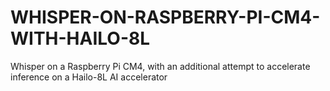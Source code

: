 # WHISPER-ON-RASPBERRY-PI-CM4-WITH-HAILO-8L
Whisper on a Raspberry Pi CM4, with an additional attempt to accelerate inference on a Hailo-8L AI accelerator
